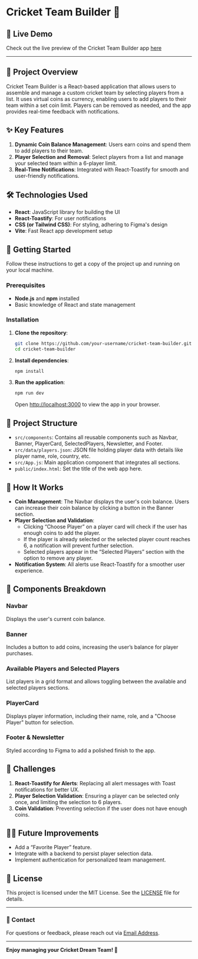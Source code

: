 # Cricket Team Builder 🏏

## 🚀 Live Demo

Check out the live preview of the Cricket Team Builder app
[here](https://my-dream-eleven-team.surge.sh/)

---

## 🏏 Project Overview

Cricket Team Builder is a React-based application that allows users to assemble
and manage a custom cricket team by selecting players from a list. It uses
virtual coins as currency, enabling users to add players to their team within a
set coin limit. Players can be removed as needed, and the app provides real-time
feedback with notifications.

## ✨ Key Features

1. **Dynamic Coin Balance Management**: Users earn coins and spend them to add
   players to their team.
2. **Player Selection and Removal**: Select players from a list and manage your
   selected team within a 6-player limit.
3. **Real-Time Notifications**: Integrated with React-Toastify for smooth and
   user-friendly notifications.

## 🛠️ Technologies Used

- **React**: JavaScript library for building the UI
- **React-Toastify**: For user notifications
- **CSS (or Tailwind CSS)**: For styling, adhering to Figma's design
- **Vite**: Fast React app development setup

## 🚀 Getting Started

Follow these instructions to get a copy of the project up and running on your
local machine.

### Prerequisites

- **Node.js** and **npm** installed
- Basic knowledge of React and state management

### Installation

1. **Clone the repository**:

   ```bash
   git clone https://github.com/your-username/cricket-team-builder.git
   cd cricket-team-builder
   ```

2. **Install dependencies**:

   ```bash
   npm install
   ```

3. **Run the application**:
   ```bash
   npm run dev
   ```
   Open [http://localhost:3000](http://localhost:3000) to view the app in your
   browser.

## 📂 Project Structure

- `src/components`: Contains all reusable components such as Navbar, Banner,
  PlayerCard, SelectedPlayers, Newsletter, and Footer.
- `src/data/players.json`: JSON file holding player data with details like
  player name, role, country, etc.
- `src/App.js`: Main application component that integrates all sections.
- `public/index.html`: Set the title of the web app here.

## 🧩 How It Works

- **Coin Management**: The Navbar displays the user's coin balance. Users can
  increase their coin balance by clicking a button in the Banner section.
- **Player Selection and Validation**:
  - Clicking “Choose Player” on a player card will check if the user has enough
    coins to add the player.
  - If the player is already selected or the selected player count reaches 6, a
    notification will prevent further selection.
  - Selected players appear in the “Selected Players” section with the option to
    remove any player.
- **Notification System**: All alerts use React-Toastify for a smoother user
  experience.

## 📄 Components Breakdown

### Navbar

Displays the user's current coin balance.

### Banner

Includes a button to add coins, increasing the user’s balance for player
purchases.

### Available Players and Selected Players

List players in a grid format and allows toggling between the available and
selected players sections.

### PlayerCard

Displays player information, including their name, role, and a "Choose Player"
button for selection.

### Footer & Newsletter

Styled according to Figma to add a polished finish to the app.

## 🌟 Challenges

1. **React-Toastify for Alerts**: Replacing all alert messages with Toast
   notifications for better UX.
2. **Player Selection Validation**: Ensuring a player can be selected only once,
   and limiting the selection to 6 players.
3. **Coin Validation**: Preventing selection if the user does not have enough
   coins.

## 👩‍💻 Future Improvements

- Add a “Favorite Player” feature.
- Integrate with a backend to persist player selection data.
- Implement authentication for personalized team management.

## 📜 License

This project is licensed under the MIT License. See the [LICENSE](LICENSE) file
for details.

---

### 💬 Contact

For questions or feedback, please reach out via
[ Email Address](aaaa.ahshanhabib@gmail.com).

---

**Enjoy managing your Cricket Dream Team! 🏏**
